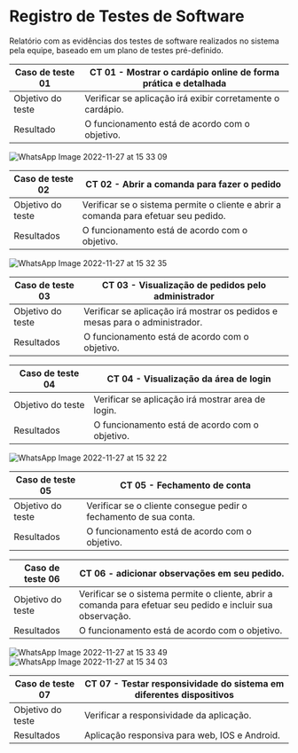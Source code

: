 # Registro de Testes de Software

Relatório com as evidências dos testes de software realizados no sistema pela equipe, baseado em um plano de testes pré-definido.

|Caso de teste 01  | CT 01 - Mostrar o cardápio online de forma prática e detalhada|
|-------|-------------------------
|Objetivo do teste| Verificar se aplicação irá exibir corretamente o cardápio.|
|Resultado | 	O funcionamento está de acordo com o objetivo.|

![WhatsApp Image 2022-11-27 at 15 33 09](https://user-images.githubusercontent.com/90812412/204158597-21cd5251-a057-46ab-821b-fd42fd93c321.jpeg)

|Caso de teste 02 | CT 02 - Abrir a comanda para fazer o pedido|
|-------|-------------------------
|Objetivo do teste|  Verificar se o sistema permite o cliente e abrir a comanda para efetuar seu pedido. |
|Resultados| O funcionamento está de acordo com o objetivo.|

![WhatsApp Image 2022-11-27 at 15 32 35](https://user-images.githubusercontent.com/90812412/204158882-7bcf0413-0f2a-4fff-a341-f4119dfb3b01.jpeg)


|Caso de teste 03  | CT 03 - Visualização de pedidos pelo administrador |
|-------|-------------------------
|Objetivo do teste| Verificar se aplicação irá mostrar os pedidos e mesas para o administrador.  |
|Resultados| O funcionamento está de acordo com o objetivo.|

|Caso de teste 04  | CT 04 - Visualização da área de login |
|-------|-------------------------
|Objetivo do teste| Verificar se aplicação irá mostrar area de login.  |
|Resultados| O funcionamento está de acordo com o objetivo. |

![WhatsApp Image 2022-11-27 at 15 32 22](https://user-images.githubusercontent.com/90812412/204158237-562aeb65-34fa-46b9-a224-25760ef8840f.jpeg)


|Caso de teste 05  | CT 05 - Fechamento de conta |
|-------|-------------------------
|Objetivo do teste| Verificar se o cliente consegue pedir o fechamento de sua conta.|
|Resultados|  O funcionamento está de acordo com o objetivo. |

|Caso de teste 06 | CT 06 - adicionar observações em seu pedido. |
|-------|-------------------------
|Objetivo do teste| Verificar se o sistema permite o cliente, abrir a comanda para efetuar seu pedido e incluir sua observação.|
|Resultados| O funcionamento está de acordo com o objetivo. |

![WhatsApp Image 2022-11-27 at 15 33 49](https://user-images.githubusercontent.com/90812412/204159425-eba39da8-68ae-4b84-bab8-ab8820b0ac5a.jpeg) ![WhatsApp Image 2022-11-27 at 15 34 03](https://user-images.githubusercontent.com/90812412/204159579-60b90489-b40e-4f53-b83a-a1fa19ef35b2.jpeg)


|Caso de teste 07 | CT 07 - Testar responsividade do sistema em diferentes dispositivos |
|-------|-------------------------
|Objetivo do teste| Verificar a responsividade da aplicação. |
|Resultados| Aplicação responsiva para web, IOS e Android. |


